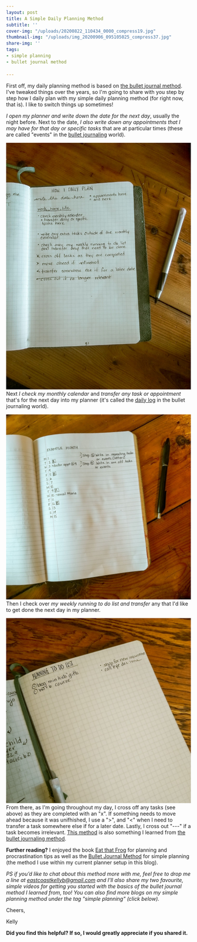 ```yaml
---
layout: post
title: A Simple Daily Planning Method
subtitle: ''
cover-img: "/uploads/20200822_110434_0000_compress19.jpg"
thumbnail-img: "/uploads/img_20200906_095105025_compress37.jpg"
share-img: ''
tags:
- simple planning
- bullet journal method

---
```

First off, my daily planning method is based on [the bullet journal method](https://amzn.to/3fB51uF). I've tweaked things over the years, so I'm going to share with you step by step how I daily plan with my simple daily planning method (for right now, that is). I like to switch things up sometimes!  
  
_I open my planner and write down the date for the next day_, usually the night before. Next to the date, _I also write down any appointments that I may have for that day or specific tasks_ that are at particular times (these are called "events" in the [bullet journaling](www.bulletjournal.com) world).

![A picture of the steps in my planner on the table.](/uploads/img_20201009_121440149_compress49.jpg "dailyplan")  
Next _I check my monthly calendar_ and _transfer any task or appointment_ that's for the next day into my planner (it's called the [daily log](https://help.bulletjournal.com/article/27-daily-log) in the bullet journaling world).

![Planner on the table.](/uploads/img_20200914_100736092_compress60.jpg "example month")  
Then I check over _my weekly running to do list and transfer_ any that I'd like to get done the next day in my planner.

![Planner on the table. Running to do list showing.](/uploads/img_20201009_154226096_compress34.jpg "planner1")  
From there, as I'm going throughout my day, I cross off any tasks (see above) as they are completed with an "x". If something needs to move ahead because it was unifhished, I use a ">", and "<" when I need to transfer a task somewhere else if for a later date. Lastly, I cross out "---" if a task becomes irrelevant. [This method](https://bulletjournal.com/pages/learn) is also something I learned from [the bullet journaling method](https://amzn.to/3fB51uF).

**Further reading?** I enjoyed the book [Eat that Frog](https://amzn.to/2DmKOdX) for planning and procrastination tips as well as the [Bullet Journal Method](https://amzn.to/3fB51uF) for simple planning (the method I use within my current planner setup in this blog).

_PS if you’d like to chat about this method more with me, feel free to drop me a line at_ [_eastcoastkellyb@gmail.com_](mailto:eastcoastkellyb@gmail.com) _and I’ll also share my two favourite, simple videos for getting you started with the basics of the bullet journal method I learned from, too! You can also find more blogs on my simple planning method under the tag "simple planning" (click below)._

Cheers,

Kelly

**Did you find this helpful? If so, I would greatly appreciate if you shared it.**